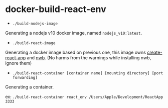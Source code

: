 # docker-build-react-env


* `./build-nodejs-image`   

Generating a nodejs v10 docker image, named `nodejs_v10:latest`.

* `./build-react-image`   

Generating a docker image based on previous one, this image owns [create-react-app](https://github.com/facebook/create-react-app) and [nwb](https://github.com/insin/nwb). (No harms from the warnings while installing nwb, ignore them)

* `./build-react-container [container name] [mounting directory] [port forwarding]`   

Generating a container.

ex: `./build-react-container react_env /Users/Apple/Development/ReactApp 3333` 
